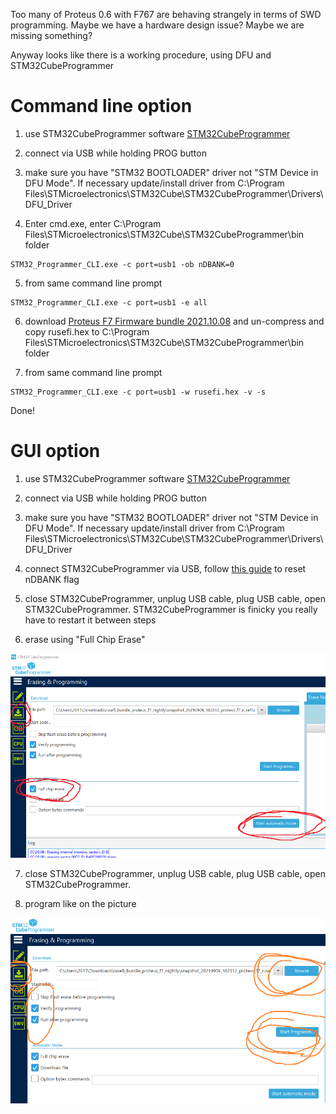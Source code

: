 Too many of Proteus 0.6 with F767 are behaving strangely in terms of SWD programming. Maybe we have a hardware design issue? Maybe we are missing something?

Anyway looks like there is a working procedure, using DFU and STM32CubeProgrammer 


# Command line option

1) use STM32CubeProgrammer software [STM32CubeProgrammer]([STM32CubeProgrammer](https://www.st.com/en/development-tools/stm32cubeprog.html))

2) connect via USB while holding PROG button

3) make sure you have "STM32 BOOTLOADER" driver not "STM Device in DFU Mode". If necessary update/install driver from C:\Program Files\STMicroelectronics\STM32Cube\STM32CubeProgrammer\Drivers\DFU_Driver

4) Enter cmd.exe, enter C:\Program Files\STMicroelectronics\STM32Cube\STM32CubeProgrammer\bin folder

```
STM32_Programmer_CLI.exe -c port=usb1 -ob nDBANK=0
```

5) from same command line prompt

```
STM32_Programmer_CLI.exe -c port=usb1 -e all
```

6) download [Proteus F7 Firmware bundle 2021.10.08](https://github.com/rusefi/rusefi/releases/download/2021.10.08_release/rusefi_bundle_proteus_f7.zip) and un-compress and copy rusefi.hex to C:\Program Files\STMicroelectronics\STM32Cube\STM32CubeProgrammer\bin folder

7) from same command line prompt

```
STM32_Programmer_CLI.exe -c port=usb1 -w rusefi.hex -v -s
```

Done!



# GUI option

1) use STM32CubeProgrammer software [STM32CubeProgrammer]([STM32CubeProgrammer](https://www.st.com/en/development-tools/stm32cubeprog.html))

2) connect via USB while holding PROG button

3) make sure you have "STM32 BOOTLOADER" driver not "STM Device in DFU Mode". If necessary update/install driver from C:\Program Files\STMicroelectronics\STM32Cube\STM32CubeProgrammer\Drivers\DFU_Driver

4) connect STM32CubeProgrammer via USB, follow [this guide](HOWTO-nDBANK) to reset nDBANK flag

5) close STM32CubeProgrammer, unplug USB cable, plug USB cable, open STM32CubeProgrammer. STM32CubeProgrammer is finicky you really have to restart it between steps

6) erase using "Full Chip Erase"

![x](Images/erase-using-STM32CubeProgrammer.png)

7) close STM32CubeProgrammer, unplug USB cable, plug USB cable, open STM32CubeProgrammer.

8) program like on the picture

![x](Images/program-using-STM32CubeProgrammer.png)
